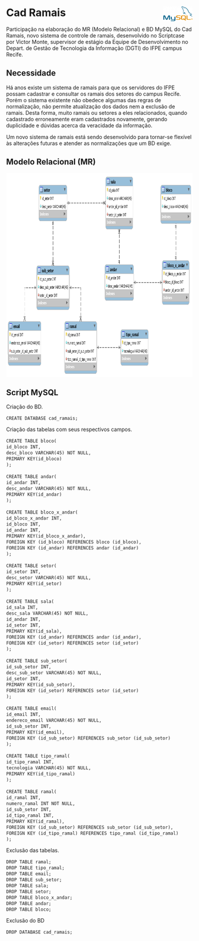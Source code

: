 # Cad Ramais <img src="img/mysql.png" width="80" height="40" align="right">

Participação na elaboração do MR (Modelo Relacional) e BD MySQL do Cad Ramais, novo sistema de controle de ramais, desenvolvido no Scriptcase por Victor Monte, supervisor de estágio da Equipe de Desenvolvimento no Depart. de Gestão de Tecnologia da Informação (DGTI) do IFPE campus Recife.

## Necessidade

Há anos existe um sistema de ramais para que os servidores do IFPE possam cadastrar e consultar os ramais dos setores do campus Recife. Porém o sistema existente não obedece algumas das regras de normalização, não permite atualização dos dados nem a exclusão de ramais. Desta forma, muito ramais ou setores a eles relacionados, quando cadastrado erroneamente eram cadastrados novamente, gerando duplicidade e dúvidas acerca da veracidade da informação.

Um novo sistema de ramais está sendo desenvolvido para tornar-se flexível às alterações futuras e atender as normalizações que um BD exige.

## Modelo Relacional (MR)

<img src="modelo_relacional/cad_ramais.png" width="963" height="549" align="center">

## Script MySQL

Criação do BD.
```mysql
CREATE DATABASE cad_ramais;
```

Criação das tabelas com seus respectivos campos.
```mysql
CREATE TABLE bloco(
id_bloco INT,
desc_bloco VARCHAR(45) NOT NULL,
PRIMARY KEY(id_bloco)
);

CREATE TABLE andar(
id_andar INT,
desc_andar VARCHAR(45) NOT NULL,
PRIMARY KEY(id_andar)
);

CREATE TABLE bloco_x_andar(
id_bloco_x_andar INT,
id_bloco INT,
id_andar INT,
PRIMARY KEY(id_bloco_x_andar),
FOREIGN KEY (id_bloco) REFERENCES bloco (id_bloco),
FOREIGN KEY (id_andar) REFERENCES andar (id_andar)
);

CREATE TABLE setor(
id_setor INT,
desc_setor VARCHAR(45) NOT NULL,
PRIMARY KEY(id_setor)
);

CREATE TABLE sala(
id_sala INT,
desc_sala VARCHAR(45) NOT NULL,
id_andar INT,
id_setor INT,
PRIMARY KEY(id_sala),
FOREIGN KEY (id_andar) REFERENCES andar (id_andar),
FOREIGN KEY (id_setor) REFERENCES setor (id_setor)
);

CREATE TABLE sub_setor(
id_sub_setor INT,
desc_sub_setor VARCHAR(45) NOT NULL,
id_setor INT,
PRIMARY KEY(id_sub_setor),
FOREIGN KEY (id_setor) REFERENCES setor (id_setor)
);

CREATE TABLE email(
id_email INT,
endereco_email VARCHAR(45) NOT NULL,
id_sub_setor INT,
PRIMARY KEY(id_email),
FOREIGN KEY (id_sub_setor) REFERENCES sub_setor (id_sub_setor)
);

CREATE TABLE tipo_ramal(
id_tipo_ramal INT,
tecnologia VARCHAR(45) NOT NULL,
PRIMARY KEY(id_tipo_ramal)
);

CREATE TABLE ramal(
id_ramal INT,
numero_ramal INT NOT NULL,
id_sub_setor INT,
id_tipo_ramal INT,
PRIMARY KEY(id_ramal),
FOREIGN KEY (id_sub_setor) REFERENCES sub_setor (id_sub_setor),
FOREIGN KEY (id_tipo_ramal) REFERENCES tipo_ramal (id_tipo_ramal)
);
```

Exclusão das tabelas.
```mysql
DROP TABLE ramal;
DROP TABLE tipo_ramal;
DROP TABLE email;
DROP TABLE sub_setor;
DROP TABLE sala;
DROP TABLE setor;
DROP TABLE bloco_x_andar;
DROP TABLE andar;
DROP TABLE bloco;
```

Exclusão do BD
```mysql
DROP DATABASE cad_ramais;
```
